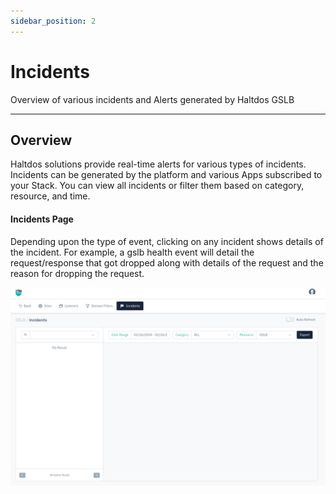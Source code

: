 ```yaml
---
sidebar_position: 2
---
```


# Incidents
Overview of various incidents and Alerts generated by Haltdos GSLB

---

## Overview

Haltdos solutions provide real-time alerts for various types of incidents. Incidents can be generated by the platform and various Apps subscribed to your Stack. You can view all incidents or filter them based on category, resource, and time.

#### Incidents Page

Depending upon the type of event, clicking on any incident shows details of the incident. For example, a gslb health event will detail the request/response that got dropped along with details of the request and the reason for dropping the request.

![Event](/img/gslb/v8/incident.png)